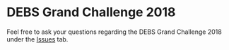 # DEBS Grand Challenge 2018
Feel free to ask your questions regarding the DEBS Grand Challenge 2018 under the [Issues](https://github.com/hobbit-project/DEBS-GC-2018/issues) tab.
